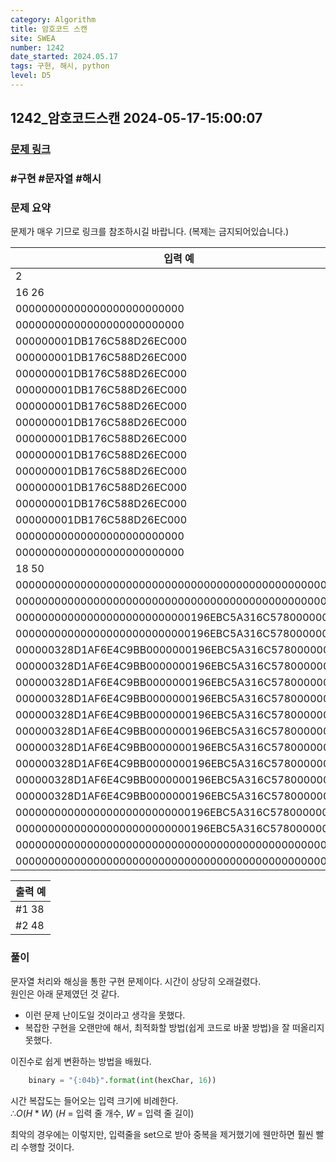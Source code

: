 ```yaml
---
category: Algorithm
title: 암호코드 스캔
site: SWEA
number: 1242
date_started: 2024.05.17
tags: 구현, 해시, python
level: D5
---
```


## 1242\_암호코드스캔 2024-05-17-15:00:07

### [문제 링크](https://swexpertacademy.com/main/code/problem/problemDetail.do?contestProbId=AV15JEKKAM8CFAYD)

### #구현 #문자열 #해시

### 문제 요약

문제가 매우 기므로 링크를 참조하시길 바랍니다. (복제는 금지되어있습니다.)

| 입력 예                                            |
| -------------------------------------------------- |
| 2                                                  |
| 16 26                                              |
| 00000000000000000000000000                         |
| 00000000000000000000000000                         |
| 000000001DB176C588D26EC000                         |
| 000000001DB176C588D26EC000                         |
| 000000001DB176C588D26EC000                         |
| 000000001DB176C588D26EC000                         |
| 000000001DB176C588D26EC000                         |
| 000000001DB176C588D26EC000                         |
| 000000001DB176C588D26EC000                         |
| 000000001DB176C588D26EC000                         |
| 000000001DB176C588D26EC000                         |
| 000000001DB176C588D26EC000                         |
| 000000001DB176C588D26EC000                         |
| 000000001DB176C588D26EC000                         |
| 00000000000000000000000000                         |
| 00000000000000000000000000                         |
| 18 50                                              |
| 00000000000000000000000000000000000000000000000000 |
| 00000000000000000000000000000000000000000000000000 |
| 000000000000000000000000000196EBC5A316C57800000000 |
| 000000000000000000000000000196EBC5A316C57800000000 |
| 000000328D1AF6E4C9BB0000000196EBC5A316C57800000000 |
| 000000328D1AF6E4C9BB0000000196EBC5A316C57800000000 |
| 000000328D1AF6E4C9BB0000000196EBC5A316C57800000000 |
| 000000328D1AF6E4C9BB0000000196EBC5A316C57800000000 |
| 000000328D1AF6E4C9BB0000000196EBC5A316C57800000000 |
| 000000328D1AF6E4C9BB0000000196EBC5A316C57800000000 |
| 000000328D1AF6E4C9BB0000000196EBC5A316C57800000000 |
| 000000328D1AF6E4C9BB0000000196EBC5A316C57800000000 |
| 000000328D1AF6E4C9BB0000000196EBC5A316C57800000000 |
| 000000328D1AF6E4C9BB0000000196EBC5A316C57800000000 |
| 000000000000000000000000000196EBC5A316C57800000000 |
| 000000000000000000000000000196EBC5A316C57800000000 |
| 00000000000000000000000000000000000000000000000000 |
| 00000000000000000000000000000000000000000000000000 |

| 출력 예 |
| ------- |
| #1 38   |
| #2 48   |

### 풀이

문자열 처리와 해싱을 통한 구현 문제이다. 시간이 상당히 오래걸렸다.  
원인은 아래 문제였던 것 같다.

-   이런 문제 난이도일 것이라고 생각을 못했다.
-   복잡한 구현을 오랜만에 해서, 최적화할 방법(쉽게 코드로 바꿀 방법)을 잘 떠올리지 못했다.

이진수로 쉽게 변환하는 방법을 배웠다.

```python
    binary = "{:04b}".format(int(hexChar, 16))
```

시간 복잡도는 들어오는 입력 크기에 비례한다.  
$∴ O(H * W)$ ($H$ = 입력 줄 개수, $W$ = 입력 줄 길이)

최악의 경우에는 이렇지만, 입력줄을 set으로 받아 중복을 제거했기에 웬만하면 훨씬 빨리 수행할 것이다.
